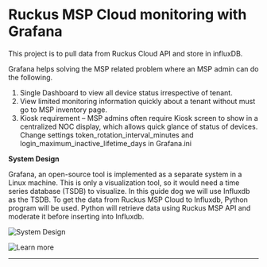 Ruckus MSP Cloud monitoring with Grafana
========================================

This project is to pull data from Ruckus Cloud API and store in influxDB.

Grafana helps solving the MSP related problem where an MSP admin can do the following.
1.	Single Dashboard to view all device status irrespective of tenant. 
2.	View limited monitoring information quickly about a tenant without must go to MSP inventory page.
3.	Kiosk requirement – MSP admins often require Kiosk screen to show in a centralized NOC display, which allows quick glance of status of devices. Change settings token_rotation_interval_minutes and login_maximum_inactive_lifetime_days in Grafana.ini 

<b>System Design</b>

Grafana, an open-source tool is implemented as a separate system in a Linux machine. This is only a visualization tool, so it would need a time series database (TSDB) to visualize. In this guide dog we will use Influxdb as the TSDB.
To get the data from Ruckus MSP Cloud to Influxdb, Python program will be used. Python will retrieve data using Ruckus MSP API and moderate it before inserting into Influxdb. 

![System Design](https://github.com/indhradhanush/rkscldmsp_grafana/blob/main/docs/sysdes.PNG?raw=true)

![Learn more](https://ruckus.cloud)

---------------
